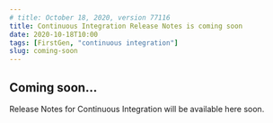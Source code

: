 ```yaml
---
# title: October 18, 2020, version 77116
title: Continuous Integration Release Notes is coming soon
date: 2020-10-18T10:00
tags: [FirstGen, "continuous integration"]
slug: coming-soon
---
```


<!-- # October 18, 2022, version 77116 -->

## Coming soon...

Release Notes for Continuous Integration will be available here soon.
